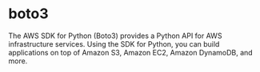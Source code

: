 # boto3

The AWS SDK for Python (Boto3) provides a Python API for AWS infrastructure services. Using the SDK for Python, you can build applications on top of Amazon S3, Amazon EC2, Amazon DynamoDB, and more.
